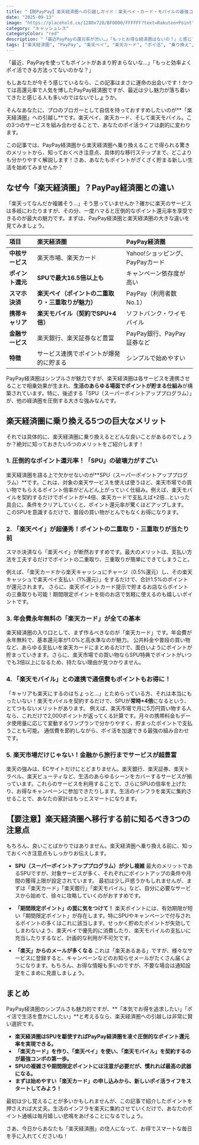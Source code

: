 ```yaml
---
title: "【脱PayPay】楽天経済圏への引越しガイド｜楽天ペイ・カード・モバイルの最強コンボでポイントざくざく！"
date: "2025-09-13"
image: "https://placehold.co/1280x720/BF0000/FFFFFF?text=Rakuten+Point"
category: "キャッシュレス"
categoryColor: "red"
description: "「最近PayPayの還元率が渋い…」「もっとお得な経済圏はないの？」と感じているあなたへ。本記事では、PayPay経済圏から楽天経済圏へ乗り換えるメリット・デメリット、そして楽天ペイ・楽天カード・楽天モバイルを組み合わせた最強のポイ活術をプロが徹底解説します！"
tags: ["楽天経済圏", "PayPay", "楽天ペイ", "楽天カード", "ポイ活", "乗り換え", "楽天モバイル"]
---
```


「最近、PayPayを使ってもポイントがあまり貯まらないな…」「もっと効率よくポイ活できる方法ってないのかな？」

もしあなたが今そう感じているなら、この記事はまさに運命の出会いです！かつては高還元率で人気を博したPayPay経済圏ですが、最近は少し魅力が落ち着いてきたと感じる人も多いのではないでしょうか。

そんなあなたに、プロのブロガーとして自信を持っておすすめしたいのが**「楽天経済圏」への引越し**です。楽天ペイ、楽天カード、そして楽天モバイル。この3つのサービスを組み合わせることで、あなたのポイ活ライフは劇的に変わります。

この記事では、PayPay経済圏から楽天経済圏へ乗り換えることで得られる驚きのメリットから、知っておくべき注意点、具体的な移行ステップまで、どこよりも分かりやすく解説します！さあ、あなたもポイントがざくざく貯まる新しい生活を始めてみませんか？

## なぜ今「楽天経済圏」？PayPay経済圏との違い

「楽天ってなんだか複雑そう…」そう思っていませんか？確かに楽天のサービスは多岐にわたりますが、その分、一度ハマると圧倒的なポイント還元率を享受できるのが最大の魅力です。まずは、PayPay経済圏と楽天経済圏の大きな違いを見てみましょう。

| 項目 | 楽天経済圏 | PayPay経済圏 |
| :--- | :--- | :--- |
| **中核サービス** | 楽天市場、楽天カード | Yahoo!ショッピング、PayPayカード |
| **ポイント還元** | **SPUで最大16.5倍以上も** | キャンペーン依存度が高い |
| **スマホ決済** | **楽天ペイ（ポイントの二重取り・三重取りが魅力）** | PayPay（利用者数No.1） |
| **携帯キャリア** | **楽天モバイル（契約でSPU+4倍）** | ソフトバンク・ワイモバイル |
| **金融サービス** | 楽天銀行、楽天証券など豊富 | PayPay銀行、PayPay証券など |
| **特徴** | サービス連携でポイントが爆発的に貯まる | シンプルで始めやすい |

PayPay経済圏はシンプルさが魅力ですが、楽天経済圏は各サービスを連携させることで相乗効果が生まれ、**生活のあらゆる場面でポイントが貯まる仕組み**が構築されています。特に、後述する「SPU（スーパーポイントアッププログラム）」が、他の経済圏を圧倒する大きな強みなんです。

## 楽天経済圏に乗り換える5つの巨大なメリット

それでは具体的に、楽天経済圏に乗り換えるとどんな良いことがあるのでしょうか？絶対に知っておきたい5つのメリットをご紹介します！

### 1. 圧倒的なポイント還元率！「SPU」の破壊力がすごい

楽天経済圏を語る上で欠かせないのが**SPU（スーパーポイントアッププログラム）**です。これは、対象の楽天サービスを使えば使うほど、楽天市場での買い物でもらえるポイント倍率がどんどん上がっていく仕組み。例えば、楽天モバイルを契約するだけでポイントが+4倍、楽天カードで支払えば+2倍…といった具合に、条件をクリアしていくと、ポイント還元率が驚くほどアップします。 このSPUを意識するだけで、普段の買い物がとんでもなくお得になります。

### 2. 「楽天ペイ」が超優秀！ポイントの二重取り・三重取りが当たり前

スマホ決済なら「楽天ペイ」が断然おすすめです。最大のメリットは、支払い方法を工夫するだけでポイントの二重取り、三重取りが簡単にできてしまうこと。

例えば、「楽天カードから楽天キャッシュにチャージ（0.5%還元）し、その楽天キャッシュで楽天ペイ支払い（1%還元）」をするだけで、合計1.5%のポイントが還元されます。 さらに、楽天ポイントカード提示で貯まるお店ならポイントの三重取りも可能！期間限定ポイントを街のお店で気軽に使えるのも嬉しいポイントです。

### 3. 年会費永年無料の「楽天カード」が全ての基本

楽天経済圏の入り口として、まず作るべきなのが「楽天カード」です。年会費が永年無料で、基本還元率が1.0%と高水準なのが魅力。 公共料金や普段の買い物など、あらゆる支払いを楽天カードにまとめるだけで、面白いようにポイントが貯まっていきます。さらに、楽天市場での買い物ならSPU特典でポイントがいつでも3倍以上になるため、持たない理由が見つかりません。

### 4. 「楽天モバイル」との連携で通信費もポイントもお得に！

「キャリアも楽天にするのはちょっと…」とためらっている方、それは本当にもったいない！楽天モバイルを契約するだけで、SPUが**常時+4倍**になるという、とてつもないメリットがあります。 例えば、楽天市場で月に5万円買い物する人なら、これだけで2,000ポイントが返ってくる計算です。月々の携帯料金もデータ使用量に応じて変動するワンプランで分かりやすく、貯まったポイントで支払うことも可能。 通信費を節約しながら、ポイ活を加速できる最強の組み合わせです。

### 5. 楽天市場だけじゃない！金融から旅行までサービスが超豊富

楽天の強みは、ECサイトだけにとどまりません。楽天銀行、楽天証券、楽天トラベル、楽天ビューティなど、生活のあらゆるシーンをカバーするサービスが揃っています。これらのサービスを利用することで、さらにSPUの倍率を上げたり、お得なキャンペーンに参加できたりします。生活のインフラを楽天に集約させることで、あなたの家計はもっとスマートになります。

## 【要注意】楽天経済圏へ移行する前に知るべき3つの注意点

もちろん、良いことばかりではありません。楽天経済圏へ乗り換える前に、知っておくべき注意点もしっかりお伝えします。

* **SPU（スーパーポイントアッププログラム）が少し複雑**
    最大のメリットであるSPUですが、対象サービスが多く、それぞれにポイントアップの条件や月間の獲得上限が設定されています。 最初は少し戸惑うかもしれませんが、まずは「楽天カード」「楽天銀行」「楽天モバイル」など、自分に必要なサービスから始めて、徐々に攻略していくのがおすすめです。

* **「期間限定ポイント」の罠に気をつけて！**
    楽天ポイントには、有効期限が短い「期間限定ポイント」が存在します。特にSPUやキャンペーンで付与されるポイントの多くはこれに該当します。せっかく貯めたポイントが失効してしまわないよう、楽天ペイで優先的に消費したり、楽天モバイルの支払いに充当したりするなど、計画的な利用が不可欠です。

* **「楽天」からのメールが多くなる**
    これは「楽天あるある」ですが、様々なサービスに登録すると、キャンペーンなどのお知らせメールがたくさん届くようになります。もちろん、お得な情報も多いのですが、不要な場合は通知設定をこまめに見直しましょう。

## まとめ

PayPay経済圏のシンプルさも魅力的ですが、**「本気でお得を追求したい」「ポイ活で生活を豊かにしたい」**と考えるなら、楽天経済圏への引越しは非常に賢い選択です。

* **楽天経済圏はSPUを駆使すればPayPay経済圏を凌ぐ圧倒的なポイント還元率を実現できる。**
* **「楽天カード」を作り、「楽天ペイ」を使い、「楽天モバイル」を契約するのが最強コンボの第一歩。**
* **SPUの複雑さや期間限定ポイントには注意が必要だが、慣れれば最高の武器になる。**
* **まずは始めやすい「楽天カード」の申し込みから、新しいポイ活ライフをスタートしてみよう！**

最初は少し覚えることが多いかもしれませんが、この記事で紹介したポイントを押さえれば大丈夫。生活のインフラを楽天に集約させていくだけで、あなたのポイント通帳は毎月嬉しい悲鳴をあげることになるでしょう。

さあ、今日からあなたも「楽天経済圏」の住人になって、お得でスマートな毎日を手に入れてくださいね！

